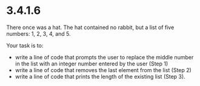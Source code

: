 # 3.4.1.6

There once was a hat. The hat contained no rabbit, but a list of five numbers: 1, 2, 3, 4, and 5.

Your task is to:

- write a line of code that prompts the user to replace the middle number in the list with an integer number entered by the user (Step 1)
- write a line of code that removes the last element from the list (Step 2)
- write a line of code that prints the length of the existing list (Step 3).